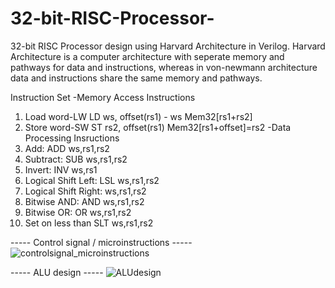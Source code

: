 # 32-bit-RISC-Processor-
32-bit RISC Processor design using Harvard Architecture in Verilog.
Harvard Architecture is a computer architecture with seperate memory and pathways for data and instructions, whereas in von-newmann architecture data and instructions share the same memory and pathways.

Instruction Set
-Memory Access Instructions
1. Load word-LW
   LD ws, offset(rs1) - ws Mem32[rs1+rs2]
2. Store word-SW
   ST rs2, offset(rs1) Mem32[rs1+offset]=rs2
-Data Processing Insructions
1. Add: ADD ws,rs1,rs2
2. Subtract: SUB ws,rs1,rs2
3. Invert: INV ws,rs1
4. Logical Shift Left: LSL ws,rs1,rs2
5. Logical Shift Right: ws,rs1,rs2
6. Bitwise AND: AND ws,rs1,rs2
7. Bitwise OR: OR ws,rs1,rs2
8. Set on less than SLT ws,rs1,rs2
   
----- Control signal / microinstructions -----
![controlsignal_microinstructions](https://user-images.githubusercontent.com/83471963/166769869-5a18ad02-72e4-458e-8b89-d68617563a38.png)

----- ALU design -----
![ALUdesign](https://user-images.githubusercontent.com/83471963/166801657-cf9fadd9-6001-4e35-b3dd-9c2ff086f19b.png)
